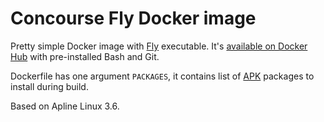 # Concourse Fly Docker image

Pretty simple Docker image with [Fly](https://github.com/concourse/fly) executable. 
It's [available on Docker Hub](https://hub.docker.com/r/yanislavcore/fly/) with pre-installed Bash and Git.

Dockerfile has one argument `PACKAGES`, it contains list of [APK](https://pkgs.alpinelinux.org/packages?name=&branch=v3.6) 
packages to install during build.

Based on Apline Linux 3.6.
